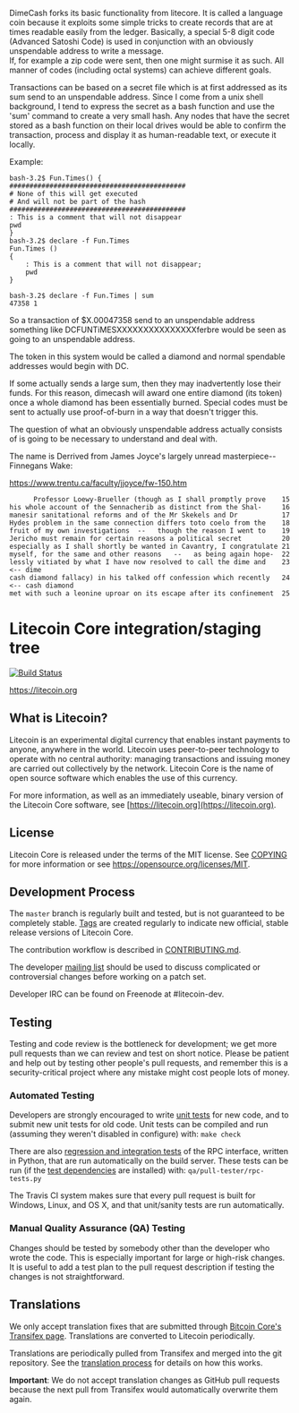 

DimeCash forks its basic functionality from litecore.  It is called a language coin because it exploits some 
simple tricks to create records that are at times readable easily from the ledger.  Basically, a special 5-8 
digit code (Advanced Satoshi Code) is used in conjunction with an obviously unspendable address to write a message.  
If, for example a zip code were sent, then one might surmise it as such.  All manner of codes (including octal systems)
 can achieve different goals.

Transactions can be based on a secret file which is at first addressed as its sum send to an unspendable address.  Since I 
come from a unix shell background, I tend to express the secret as a bash function and use the 'sum' command to create a very
small hash.  Any nodes that have the secret stored as a bash function on their local drives would be able to confirm the transaction, 
process and display it as human-readable text, or execute it locally.  



Example: 
```
bash-3.2$ Fun.Times() {
############################################
# None of this will get executed
# And will not be part of the hash
############################################
: This is a comment that will not disappear 
pwd
}
bash-3.2$ declare -f Fun.Times
Fun.Times () 
{ 
    : This is a comment that will not disappear;
    pwd
}

bash-3.2$ declare -f Fun.Times | sum
47358 1
```
So a transaction of $X.00047358 send to an unspendable address 
something like DCFUNTiMESXXXXXXXXXXXXXXXferbre would be seen as going to an 
unspendable address.  

The token in this system would be called a diamond and normal spendable addresses would begin with DC.  

If some actually sends a large sum, then they may inadvertently 
lose their funds.  For this reason, dimecash will award one entire diamond (its token) once a whole diamond has been essentially burned.   Special codes must be sent to actually use proof-of-burn in a way that doesn't trigger this.

The question of what an obviously unspendable address actually consists of is going to be necessary to understand and deal with.

The name is Derrived from James Joyce's largely unread masterpiece-- Finnegans Wake: 

https://www.trentu.ca/faculty/jjoyce/fw-150.htm

```
      Professor Loewy-Brueller (though as I shall promptly prove	15
his whole account of the Sennacherib as distinct from the Shal-	    16
manesir sanitational reforms and of the Mr Skekels and Dr           17
Hydes problem in the same connection differs toto coelo from the	18
fruit of my own investigations  --   though the reason I went to	19
Jericho must remain for certain reasons a political secret      	20
especially as I shall shortly be wanted in Cavantry, I congratulate	21
myself, for the same and other reasons   --   as being again hope-	22
lessly vitiated by what I have now resolved to call the dime and	23  <-- dime 
cash diamond fallacy) in his talked off confession which recently	24  <-- cash diamond
met with such a leonine uproar on its escape after its confinement	25

```

Litecoin Core integration/staging tree
=====================================

[![Build Status](https://travis-ci.org/litecoin-project/litecoin.svg?branch=master)](https://travis-ci.org/litecoin-project/litecoin)

https://litecoin.org

What is Litecoin?
----------------

Litecoin is an experimental digital currency that enables instant payments to
anyone, anywhere in the world. Litecoin uses peer-to-peer technology to operate
with no central authority: managing transactions and issuing money are carried
out collectively by the network. Litecoin Core is the name of open source
software which enables the use of this currency.

For more information, as well as an immediately useable, binary version of
the Litecoin Core software, see [https://litecoin.org](https://litecoin.org).

License
-------

Litecoin Core is released under the terms of the MIT license. See [COPYING](COPYING) for more
information or see https://opensource.org/licenses/MIT.

Development Process
-------------------

The `master` branch is regularly built and tested, but is not guaranteed to be
completely stable. [Tags](https://github.com/litecoin-project/litecoin/tags) are created
regularly to indicate new official, stable release versions of Litecoin Core.

The contribution workflow is described in [CONTRIBUTING.md](CONTRIBUTING.md).

The developer [mailing list](https://groups.google.com/forum/#!forum/litecoin-dev)
should be used to discuss complicated or controversial changes before working
on a patch set.

Developer IRC can be found on Freenode at #litecoin-dev.

Testing
-------

Testing and code review is the bottleneck for development; we get more pull
requests than we can review and test on short notice. Please be patient and help out by testing
other people's pull requests, and remember this is a security-critical project where any mistake might cost people
lots of money.

### Automated Testing

Developers are strongly encouraged to write [unit tests](/doc/unit-tests.md) for new code, and to
submit new unit tests for old code. Unit tests can be compiled and run
(assuming they weren't disabled in configure) with: `make check`

There are also [regression and integration tests](/qa) of the RPC interface, written
in Python, that are run automatically on the build server.
These tests can be run (if the [test dependencies](/qa) are installed) with: `qa/pull-tester/rpc-tests.py`

The Travis CI system makes sure that every pull request is built for Windows, Linux, and OS X, and that unit/sanity tests are run automatically.

### Manual Quality Assurance (QA) Testing

Changes should be tested by somebody other than the developer who wrote the
code. This is especially important for large or high-risk changes. It is useful
to add a test plan to the pull request description if testing the changes is
not straightforward.

Translations
------------

We only accept translation fixes that are submitted through [Bitcoin Core's Transifex page](https://www.transifex.com/projects/p/bitcoin/).
Translations are converted to Litecoin periodically.

Translations are periodically pulled from Transifex and merged into the git repository. See the
[translation process](doc/translation_process.md) for details on how this works.

**Important**: We do not accept translation changes as GitHub pull requests because the next
pull from Transifex would automatically overwrite them again.
